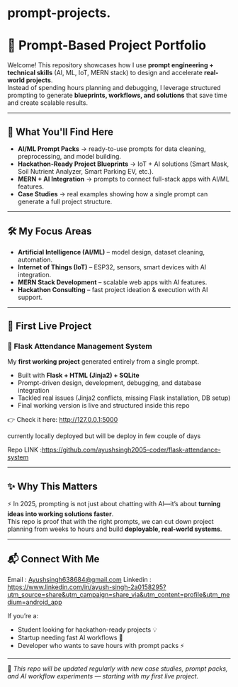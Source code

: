 
# prompt-projects.
# 🚀 Prompt-Based Project Portfolio

Welcome! This repository showcases how I use **prompt engineering + technical skills** (AI, ML, IoT, MERN stack) to design and accelerate **real-world projects**.  
Instead of spending hours planning and debugging, I leverage structured prompting to generate **blueprints, workflows, and solutions** that save time and create scalable results.  

---

## 📌 What You'll Find Here
- **AI/ML Prompt Packs** → ready-to-use prompts for data cleaning, preprocessing, and model building.  
- **Hackathon-Ready Project Blueprints** → IoT + AI solutions (Smart Mask, Soil Nutrient Analyzer, Smart Parking EV, etc.).  
- **MERN + AI Integration** → prompts to connect full-stack apps with AI/ML features.  
- **Case Studies** → real examples showing how a single prompt can generate a full project structure.  

---

## 🛠️ My Focus Areas
- **Artificial Intelligence (AI/ML)** – model design, dataset cleaning, automation.  
- **Internet of Things (IoT)** – ESP32, sensors, smart devices with AI integration.  
- **MERN Stack Development** – scalable web apps with AI features.  
- **Hackathon Consulting** – fast project ideation & execution with AI support.  

--------------------------------------------------------------------------------------------------------------

## 🚀 First Live Project

### 📝 Flask Attendance Management System  
My **first working project** generated entirely from a single prompt.  
- Built with **Flask + HTML (Jinja2) + SQLite**  
- Prompt-driven design, development, debugging, and database integration  
- Tackled real issues (Jinja2 conflicts, missing Flask installation, DB setup)  
- Final working version is live and structured inside this repo  

👉 Check it here:  http://127.0.0.1:5000

currently locally deployed but will be deploy in few couple of days 

Repo LINK :https://github.com/ayushsingh2005-coder/flask-attendance-system

---

## ✨ Why This Matters
⚡ In 2025, prompting is not just about chatting with AI—it’s about **turning ideas into working solutions faster**.  
This repo is proof that with the right prompts, we can cut down project planning from weeks to hours and build **deployable, real-world systems**.  

---

## 📬 Connect With Me

Email : Ayushsingh638684@gmail.com
Linkedin : https://www.linkedin.com/in/ayush-singh-2a0158295?utm_source=share&utm_campaign=share_via&utm_content=profile&utm_medium=android_app


If you’re a:  
- Student looking for hackathon-ready projects 💡  
- Startup needing fast AI workflows 🚀  
- Developer who wants to save hours with prompt packs ⚡  

---

🔹 *This repo will be updated regularly with new case studies, prompt packs, and AI workflow experiments — starting with my first live project.*  

